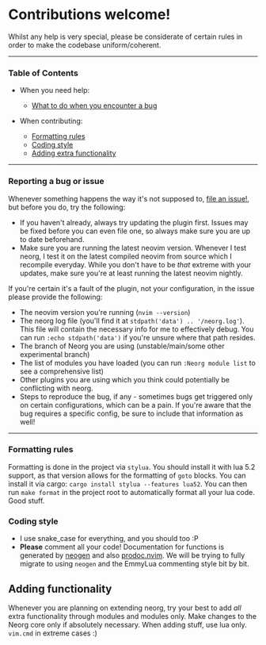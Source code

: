 # Contributions welcome!
Whilst any help is very special, please be considerate of certain rules in order to make the codebase uniform/coherent.

---
### Table of Contents

- When you need help:
  - [What to do when you encounter a bug](#reporting-a-bug-or-issue)

- When contributing:
  - [Formatting rules](#formatting-rules)
  - [Coding style](#coding-style)
  - [Adding extra functionality](#adding-functionality)
---

### Reporting a bug or issue
Whenever something happens the way it's not supposed to, [file an issue!](https://github.com/nvim-neorg/neorg/issues/new/choose), but before you do, try the following:
- If you haven't already, always try updating the plugin first. Issues may be fixed before you can even file one, so always make sure you are up to date beforehand.
- Make sure you are running the latest neovim version. Whenever I test neorg, I test it on the latest compiled neovim from source which I recompile everyday. While you don't have to be *that* extreme with your updates, make sure you're at least running the latest neovim nightly.

If you're certain it's a fault of the plugin, not your configuration, in the issue please provide the following:
- The neovim version you're running (`nvim --version`)
- The neorg log file (you'll find it at `stdpath('data') .. '/neorg.log'`). This file will contain the necessary info for me to effectively debug. 
  You can run `:echo stdpath('data')` if you're unsure where that path resides.
- The branch of Neorg you are using (unstable/main/some other experimental branch)
- The list of modules you have loaded (you can run `:Neorg module list` to see a comprehensive list)
- Other plugins you are using which you think could potentially be conflicting with neorg.
- Steps to reproduce the bug, if any - sometimes bugs get triggered only on certain configurations, which can be a pain. If you're aware that the bug requires a specific config, be sure to include that information as well!

---

### Formatting rules
Formatting is done in the project via `stylua`. You should install it with lua 5.2 support, as that
version allows for the formatting of `goto` blocks. You can install it via cargo: `cargo install stylua --features lua52`.
You can then run `make format` in the project root to automatically format all your lua code. Good stuff.
  
### Coding style
- I use snake_case for everything, and you should too :P
- **Please** comment all your code! Documentation for functions is generated by [neogen](https://github.com/danymat/neogen) and also [prodoc.nvim](https://github.com/glepnir/prodoc.nvim).
  We will be trying to fully migrate to using `neogen` and the EmmyLua commenting style bit by bit.

<!--### Modules
- When creating a module, add a comment up top as seen [here](/lua/neorg/modules/core/autocommands/module.lua) and [here](/lua/neorg/modules/core/keybinds/module.lua)
- Add a general description of what the module does at the top and provide a `USAGE:` block describing how to use the module
- Try to only access neorg data through functions, not through tables (e.g. don't access parts of `neorg.modules.loaded_modules` you're not supposed to - if anything only access the public fields exposed by other modules). Use the API as much as possible.
TODO: Make this reference our new "top comment" style.
-->

## Adding functionality
Whenever you are planning on extending neorg, try your best to add *all* extra functionality through modules and modules only. Make changes to the Neorg core only if absolutely necessary.
When adding stuff, use lua only. `vim.cmd` in extreme cases :)
